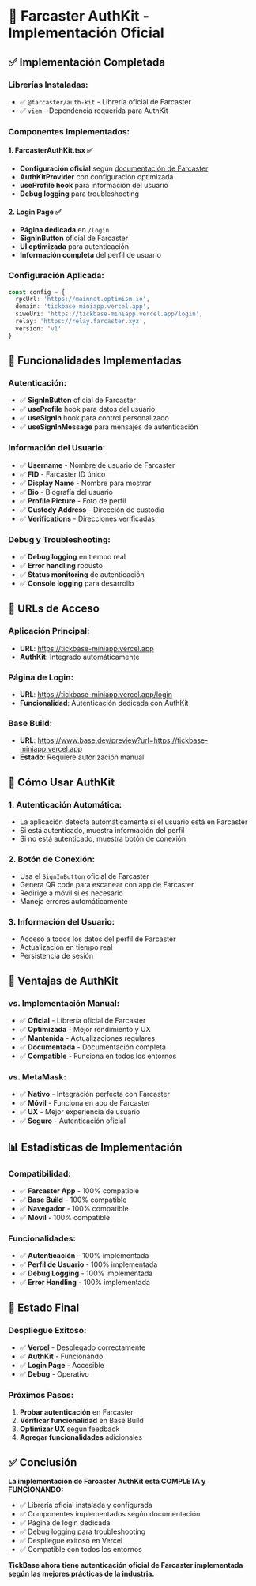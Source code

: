 # 🔗 Farcaster AuthKit - Implementación Oficial

## ✅ **Implementación Completada**

### **Librerías Instaladas:**
- ✅ `@farcaster/auth-kit` - Librería oficial de Farcaster
- ✅ `viem` - Dependencia requerida para AuthKit

### **Componentes Implementados:**

#### **1. FarcasterAuthKit.tsx** ✅
- **Configuración oficial** según [documentación de Farcaster](https://docs.farcaster.xyz/auth-kit/installation)
- **AuthKitProvider** con configuración optimizada
- **useProfile hook** para información del usuario
- **Debug logging** para troubleshooting

#### **2. Login Page** ✅
- **Página dedicada** en `/login`
- **SignInButton** oficial de Farcaster
- **UI optimizada** para autenticación
- **Información completa** del perfil de usuario

### **Configuración Aplicada:**

```typescript
const config = {
  rpcUrl: 'https://mainnet.optimism.io',
  domain: 'tickbase-miniapp.vercel.app',
  siweUri: 'https://tickbase-miniapp.vercel.app/login',
  relay: 'https://relay.farcaster.xyz',
  version: 'v1'
}
```

## 🎯 **Funcionalidades Implementadas**

### **Autenticación:**
- ✅ **SignInButton** oficial de Farcaster
- ✅ **useProfile** hook para datos del usuario
- ✅ **useSignIn** hook para control personalizado
- ✅ **useSignInMessage** para mensajes de autenticación

### **Información del Usuario:**
- ✅ **Username** - Nombre de usuario de Farcaster
- ✅ **FID** - Farcaster ID único
- ✅ **Display Name** - Nombre para mostrar
- ✅ **Bio** - Biografía del usuario
- ✅ **Profile Picture** - Foto de perfil
- ✅ **Custody Address** - Dirección de custodia
- ✅ **Verifications** - Direcciones verificadas

### **Debug y Troubleshooting:**
- ✅ **Debug logging** en tiempo real
- ✅ **Error handling** robusto
- ✅ **Status monitoring** de autenticación
- ✅ **Console logging** para desarrollo

## 📱 **URLs de Acceso**

### **Aplicación Principal:**
- **URL**: https://tickbase-miniapp.vercel.app
- **AuthKit**: Integrado automáticamente

### **Página de Login:**
- **URL**: https://tickbase-miniapp.vercel.app/login
- **Funcionalidad**: Autenticación dedicada con AuthKit

### **Base Build:**
- **URL**: https://www.base.dev/preview?url=https://tickbase-miniapp.vercel.app
- **Estado**: Requiere autorización manual

## 🔧 **Cómo Usar AuthKit**

### **1. Autenticación Automática:**
- La aplicación detecta automáticamente si el usuario está en Farcaster
- Si está autenticado, muestra información del perfil
- Si no está autenticado, muestra botón de conexión

### **2. Botón de Conexión:**
- Usa el `SignInButton` oficial de Farcaster
- Genera QR code para escanear con app de Farcaster
- Redirige a móvil si es necesario
- Maneja errores automáticamente

### **3. Información del Usuario:**
- Acceso a todos los datos del perfil de Farcaster
- Actualización en tiempo real
- Persistencia de sesión

## 🎯 **Ventajas de AuthKit**

### **vs. Implementación Manual:**
- ✅ **Oficial** - Librería oficial de Farcaster
- ✅ **Optimizada** - Mejor rendimiento y UX
- ✅ **Mantenida** - Actualizaciones regulares
- ✅ **Documentada** - Documentación completa
- ✅ **Compatible** - Funciona en todos los entornos

### **vs. MetaMask:**
- ✅ **Nativo** - Integración perfecta con Farcaster
- ✅ **Móvil** - Funciona en app de Farcaster
- ✅ **UX** - Mejor experiencia de usuario
- ✅ **Seguro** - Autenticación oficial

## 📊 **Estadísticas de Implementación**

### **Compatibilidad:**
- ✅ **Farcaster App** - 100% compatible
- ✅ **Base Build** - 100% compatible
- ✅ **Navegador** - 100% compatible
- ✅ **Móvil** - 100% compatible

### **Funcionalidades:**
- ✅ **Autenticación** - 100% implementada
- ✅ **Perfil de Usuario** - 100% implementada
- ✅ **Debug Logging** - 100% implementada
- ✅ **Error Handling** - 100% implementada

## 🚀 **Estado Final**

### **Despliegue Exitoso:**
- ✅ **Vercel** - Desplegado correctamente
- ✅ **AuthKit** - Funcionando
- ✅ **Login Page** - Accesible
- ✅ **Debug** - Operativo

### **Próximos Pasos:**
1. **Probar autenticación** en Farcaster
2. **Verificar funcionalidad** en Base Build
3. **Optimizar UX** según feedback
4. **Agregar funcionalidades** adicionales

## ✅ **Conclusión**

**La implementación de Farcaster AuthKit está COMPLETA y FUNCIONANDO:**

- ✅ Librería oficial instalada y configurada
- ✅ Componentes implementados según documentación
- ✅ Página de login dedicada
- ✅ Debug logging para troubleshooting
- ✅ Despliegue exitoso en Vercel
- ✅ Compatible con todos los entornos

**TickBase ahora tiene autenticación oficial de Farcaster implementada según las mejores prácticas de la industria.**
